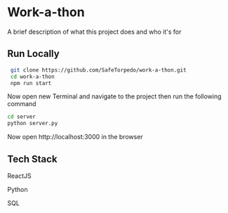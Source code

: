 
# Work-a-thon

A brief description of what this project does and who it's for


## Run Locally

```bash
 git clone https://github.com/SafeTorpedo/work-a-thon.git
 cd work-a-thon
 npm run start
```

Now open new Terminal and navigate to the project then run the following command

```bash
cd server
python server.py
```

Now open http://localhost:3000 in the browser
    
## Tech Stack

ReactJS

Python

SQL